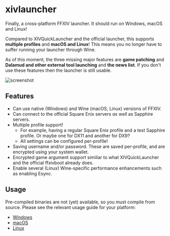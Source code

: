 # xivlauncher

Finally, a cross-platform FFXIV launcher. It should run on Windows, macOS and Linux!

Compared to XIVQuickLauncher and the official launcher, this supports
**multiple profiles** and **macOS and Linux**! This means you no longer
have to suffer running your launcher through Wine.

As of this moment, the three missing major features are **game patching** and **Dalamud and other external tool launching** and **the news list**.
If you don't use these features then the launcher is still usable.

![screenshot](https://github.com/redstrate/xivlauncher/blob/main/misc/screenshot.png?raw=true)

## Features
* Can use native (Windows) and Wine (macOS, Linux) versions of FFXIV.
* Can connect to the official Square Enix servers _as well_ as Sapphire servers.
* Multiple profile support!
  * For example, having a regular Square Enix profile and a test Sapphire profile. Or maybe one for DX11 and another for DX9?
  * All settings can be configured per-profile! 
* Saving username and/or password. These are saved per-profile, and are encrypted using your system wallet.
* Encrypted game argument support similiar to what XIVQuickLauncher and the official ffxivboot already does.
* Enable several (Linux) Wine-specific performance enhancements such as enabling Esync.

## Usage
Pre-compiled binaries are not (yet) available, so you must compile from source. Please see the relevant
usage guide for your platform:
* [Windows](https://github.com/redstrate/xivlauncher/wiki/Windows-Usage)
* [macOS](https://github.com/redstrate/xivlauncher/wiki/macOS-Usage)
* [Linux](https://github.com/redstrate/xivlauncher/wiki/Linux-Usage)
